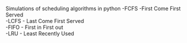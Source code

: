 Simulations of scheduling algorithms in python
-FCFS -First Come First Served  
-LCFS - Last Come First Served  
-FIFO - First in First out  
-LRU - Least Recently Used
